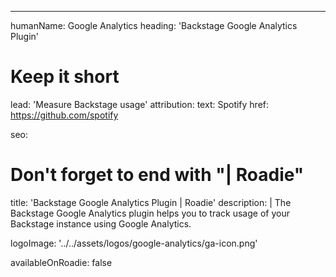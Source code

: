 ---
humanName: Google Analytics
heading: 'Backstage Google Analytics Plugin'
# Keep it short
lead: 'Measure Backstage usage'
attribution:
  text: Spotify
  href: https://github.com/spotify

seo:
  # Don't forget to end with "| Roadie"
  title: 'Backstage Google Analytics Plugin | Roadie'
  description: |
    The Backstage Google Analytics plugin helps you to track usage of your Backstage instance using Google Analytics.

logoImage: '../../assets/logos/google-analytics/ga-icon.png'

availableOnRoadie: false
